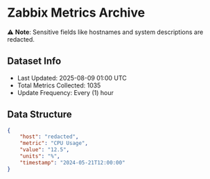# Zabbix Metrics Archive

⚠️ **Note**: Sensitive fields like hostnames and system descriptions are redacted.

## Dataset Info
- Last Updated: 2025-08-09 01:00 UTC
- Total Metrics Collected: 1035
- Update Frequency: Every (1) hour

## Data Structure
```json
{
    "host": "redacted",
    "metric": "CPU Usage",
    "value": "12.5",
    "units": "%",
    "timestamp": "2024-05-21T12:00:00"
}
```

